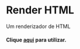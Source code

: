 # Render HTML

Um renderizador de HTML

<h4> Clique <a href="https://arthurfariapeixoto.github.io/Render_HTML/" target="_blank" >aqui</a> para utilizar. </h4>
